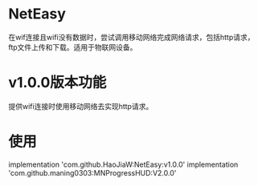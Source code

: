 #  NetEasy
在wif连接且wifi没有数据时，尝试调用移动网络完成网络请求，包括http请求，ftp文件上传和下载。适用于物联网设备。


# v1.0.0版本功能  
提供wifi连接时使用移动网络去实现http请求。


# 使用  
implementation 'com.github.HaoJiaW:NetEasy:v1.0.0'
implementation 'com.github.maning0303:MNProgressHUD:V2.0.0'
	
